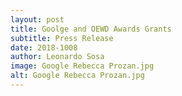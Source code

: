 ```yaml
---
layout: post
title: Goolge and OEWD Awards Grants
subtitle: Press Release
date: 2018-1008
author: Leonardo Sosa
image: Google Rebecca Prozan.jpg
alt: Google Rebecca Prozan.jpg
---
```

